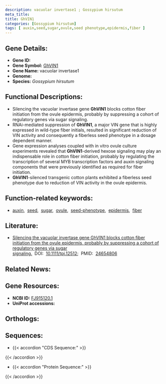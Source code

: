 ```yaml
---
description: vacuolar invertase1 ; Gossypium hirsutum
meta_title:
title: GhVIN1
categories: [Gossypium hirsutum]
tags: [ auxin,seed,sugar,ovule,seed phenotype,epidermis,fiber ]
---
```


## Gene Details:
- **Gene ID:** []()
- **Gene Symbol:** <u>GhVIN1</u>
- **Gene Name:** vacuolar invertase1
- **Genome:** []()
- **Species:** *Gossypium hirsutum*

## Functional Descriptions:
   - Silencing the vacuolar invertase gene **GhVIN1** blocks cotton fiber initiation from the ovule epidermis, probably by suppressing a cohort of regulatory genes via sugar signaling.
   - RNAi-mediated suppression of **GhVIN1**, a major VIN gene that is highly expressed in wild-type fiber initials, resulted in significant reduction of VIN activity and consequently a fiberless seed phenotype in a dosage dependent manner.
   - Gene expression analyses coupled with in vitro ovule culture experiments revealed that **GhVIN1**-derived hexose signaling may play an indispensable role in cotton fiber initiation, probably by regulating the transcription of several MYB transcription factors and auxin signaling components that were previously identified as required for fiber initiation.
   -  **GhVIN1**-silenced transgenic cotton plants exhibited a fiberless seed phenotype due to reduction of VIN activity in the ovule epidermis.

## Function-related keywords:
   - [auxin](/tags/auxin/),&nbsp;&nbsp;[seed](/tags/seed/),&nbsp;&nbsp;[sugar](/tags/sugar/),&nbsp;&nbsp;[ovule](/tags/ovule/),&nbsp;&nbsp;[seed-phenotype](/tags/seed-phenotype/),&nbsp;&nbsp;[epidermis](/tags/epidermis/),&nbsp;&nbsp;[fiber](/tags/fiber/)

## Literature:
   - [Silencing the vacuolar invertase gene GhVIN1 blocks cotton fiber initiation from the ovule epidermis, probably by suppressing a cohort of regulatory genes via sugar signaling.](https://doi.org/10.1111/tpj.12512)&nbsp;&nbsp;DOI:&nbsp;&nbsp;[10.1111/tpj.12512](https://doi.org/10.1111/tpj.12512);&nbsp;&nbsp;PMID:&nbsp;&nbsp;[24654806](https://pubmed.ncbi.nlm.nih.gov/24654806/)

## Related News:

## Gene Resources:
- **NCBI ID:**  [FJ915120.1](https://www.ncbi.nlm.nih.gov/gene/?term=FJ915120.1)
- **UniProt accessions:**  [](https://www.uniprot.org/uniprotkb//entry)

## Orthologs:

## Sequences:
- {{< accordion "CDS Sequence:" >}}

{{< /accordion >}}
- {{< accordion "Protein Sequence:" >}}

{{< /accordion >}}
